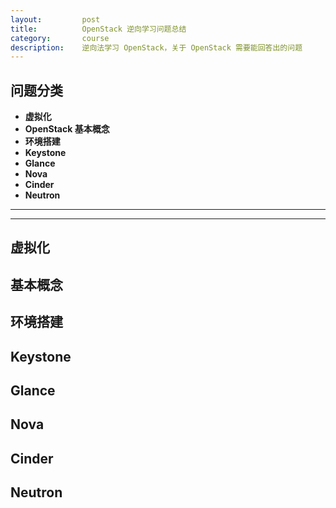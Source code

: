 ```yaml
---
layout:         post
title:          OpenStack 逆向学习问题总结
category:       course
description:    逆向法学习 OpenStack，关于 OpenStack 需要能回答出的问题
---
```


## 问题分类

- **虚拟化**
- **OpenStack 基本概念**
- **环境搭建**
- **Keystone**
- **Glance**
- **Nova**
- **Cinder**
- **Neutron**

---------------------------------------
---------------------------------------

## 虚拟化

## 基本概念

## 环境搭建

## Keystone

## Glance

## Nova

## Cinder

## Neutron
